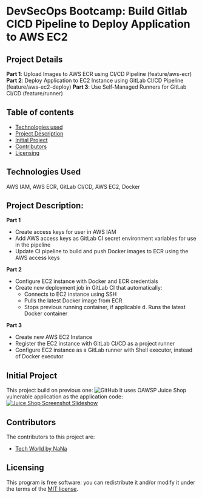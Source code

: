 # DevSecOps Bootcamp: Build Gitlab CICD Pipeline to Deploy Application to AWS EC2
## Project Details
**Part 1**: Upload Images to AWS ECR using CI/CD Pipeline (feature/aws-ecr)
**Part 2**: Deploy Application to EC2 Instance using GitLab CI/CD Pipeline (feature/aws-ec2-deploy)
**Part 3**: Use Self-Managed Runners for GitLab CI/CD (feature/runner)

## Table of contents

- [Technologies used](#Technologies-Used)
- [Project Description](#Project-Description)
- [Initial Project](Initial-Project)
- [Contributors](#contributors)
- [Licensing](#licensing)

## Technologies Used
AWS IAM, AWS ECR, GitLab CI/CD, AWS EC2, Docker

## Project Description:
**Part 1**
- Create access keys for user in AWS IAM
- Add AWS access keys as GitLab CI secret environment variables for use in the pipeline
- Update CI pipeline to build and push Docker images to ECR using the AWS access keys

**Part 2**
- Configure EC2 instance with Docker and ECR credentials 
- Create new deployment job in GitLab CI that automatically:
    - Connects to EC2 instance using SSH
    - Pulls the latest Docker image from ECR
    - Stops previous running container, if applicable d. Runs the latest Docker container

**Part 3**
- Create new AWS EC2 Instance
- Register the EC2 instance with GitLab CI/CD as a project runner
- Configure EC2 instance as a GitLab runner with Shell executor, instead of Docker executor

## Initial Project
This project build on previous one: 
![GitHub](https://github.com/Nicole732/devsecops-sast-cicd-gitlab)
It uses OAWSP Juice Shop vulnerable application as the application code:
[![Juice Shop Screenshot Slideshow](https://img.shields.io/github/release/juice-shop/juice-shop.svg)](https://github.com/juice-shop/juice-shop/releases/latest)


## Contributors

The contributors to this project are:
- [Tech World by NaNa](https://gitlab.com/twn-devsecops-bootcamp/) 

## Licensing

This program is free software: you can redistribute it and/or modify it under the terms of the [MIT license](LICENSE).
